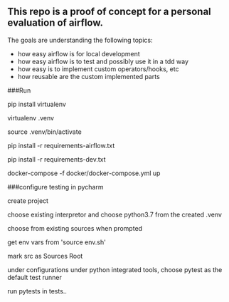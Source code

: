 ## This repo is a proof of concept for a personal evaluation of airflow. 
The goals are understanding the following topics:
 - how easy airflow is for local development
 - how easy airflow is to test and possibly use it in a tdd way
 - how easy is to implement custom operators/hooks, etc
 - how reusable are the custom implemented parts
 
###Run

pip install virtualenv

virtualenv .venv

source .venv/bin/activate

pip install -r requirements-airflow.txt

pip install -r requirements-dev.txt

docker-compose -f docker/docker-compose.yml up

###configure testing in pycharm

create project

choose existing interpretor and choose python3.7 from the created .venv

choose from existing sources when prompted

get env vars from 'source env.sh'

mark src as Sources Root

under configurations under python integrated tools, choose pytest as the default test runner

run pytests in tests..
